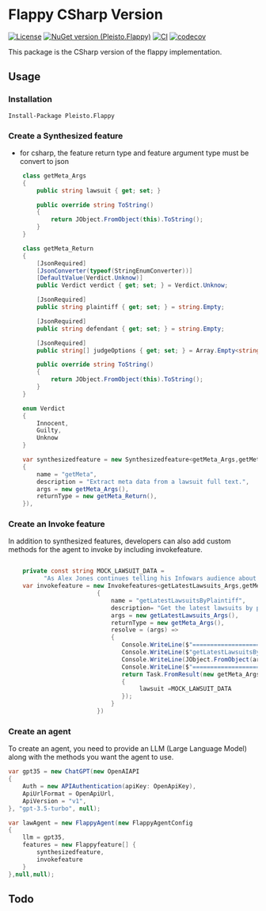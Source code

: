 # Flappy CSharp Version

[![License](https://img.shields.io/github/license/pleisto/flappy)](../../LICENSE)
[![NuGet version (Pleisto.Flappy)](https://img.shields.io/nuget/v/Pleisto.Flappy.svg?style=flat-square)](https://www.nuget.org/packages/Pleisto.Flappy/)
[![CI](https://img.shields.io/github/actions/workflow/status/pleisto/flappy/csharp-ci.yml.svg)](https://github.com/pleisto/flappy/actions/workflows/csharp-ci.yml)
[![codecov](https://codecov.io/gh/pleisto/flappy/graph/badge.svg?token=8C94YY3KBD&flag=csharp)](https://codecov.io/gh/pleisto/flappy)

This package is the CSharp version of the flappy implementation.

## Usage

### Installation

```
Install-Package Pleisto.Flappy
```


### Create a Synthesized feature
 * for csharp, the feature return type and feature argument type must be convert to json
```csharp
    class getMeta_Args
    {
        public string lawsuit { get; set; }

        public override string ToString()
        {
            return JObject.FromObject(this).ToString();
        }
    }

    class getMeta_Return
    {
        [JsonRequired]
        [JsonConverter(typeof(StringEnumConverter))]
        [DefaultValue(Verdict.Unknow)]
        public Verdict verdict { get; set; } = Verdict.Unknow;

        [JsonRequired]
        public string plaintiff { get; set; } = string.Empty;

        [JsonRequired]
        public string defendant { get; set; } = string.Empty;

        [JsonRequired]
        public string[] judgeOptions { get; set; } = Array.Empty<string>();

        public override string ToString()
        {
            return JObject.FromObject(this).ToString();
        }
    }

    enum Verdict
    {
        Innocent,
        Guilty,
        Unknow
    }

    var synthesizedfeature = new Synthesizedfeature<getMeta_Args,getMeta_Return>(new SynthesizedfeatureDefinition<getMeta_Args,getMeta_Return>
    {
        name = "getMeta",
        description = "Extract meta data from a lawsuit full text.",
        args = new getMeta_Args(),
        returnType = new getMeta_Return(),
    }),
```

### Create an Invoke feature
In addition to synthesized features, developers can also add custom methods for the agent to invoke by including invokefeature.

``` csharp

    private const string MOCK_LAWSUIT_DATA =
          "As Alex Jones continues telling his Infowars audience about his money problems and pleads for them to buy his products, his own documents show life is not all that bad — his net worth is around $14 million and his personal spending topped $93,000 in July alone, including thousands of dollars on meals and entertainment. The conspiracy theorist and his lawyers file monthly financial reports in his personal bankruptcy case, and the latest one has struck a nerve with the families of victims of Sandy Hook Elementary School shooting. They're still seeking the $1.5 billion they won last year in lawsuits against Jones and his media company for repeatedly calling the 2012 massacre a hoax on his shows. “It is disturbing that Alex Jones continues to spend money on excessive household expenditures and his extravagant lifestyle when that money rightfully belongs to the families he spent years tormenting,” said Christopher Mattei, a Connecticut lawyer for the families. “The families are increasingly concerned and will continue to contest these matters in court.” In an Aug. 29 court filing, lawyers for the families said that if Jones doesn’t reduce his personal expenses to a “reasonable” level, they will ask the bankruptcy judge to bar him from “further waste of estate assets,” appoint a trustee to oversee his spending, or dismiss the bankruptcy case. On his Infowars show Tuesday, Jones said he’s not doing anything wrong.";
    var invokefeature = new Invokefeatures<getLatestLawsuits_Args,getMeta_Args>(new InvokefeatureDefinition<getLatestLawsuits_Args, getMeta_Args>
                         {
                             name = "getLatestLawsuitsByPlaintiff",
                             description= "Get the latest lawsuits by plaintiff.",
                             args = new getLatestLawsuits_Args(),
                             returnType = new getMeta_Args(),
                             resolve = (args) =>
                             {
                                Console.WriteLine($"====================== getLatestLawsuitsByPlaintiff call =========================");
                                Console.WriteLine($"getLatestLawsuitsByPlaintiff called");
                                Console.WriteLine(JObject.FromObject(args).ToString());
                                Console.WriteLine($"====================== getLatestLawsuitsByPlaintiff call =========================");
                                return Task.FromResult(new getMeta_Args
                                {
                                     lawsuit =MOCK_LAWSUIT_DATA
                                });
                             }
                         })
```



### Create an agent
To create an agent, you need to provide an LLM (Large Language Model) along with the methods you want the agent to use.

```csharp
var gpt35 = new ChatGPT(new OpenAIAPI
{
    Auth = new APIAuthentication(apiKey: OpenApiKey),
    ApiUrlFormat = OpenApiUrl,
    ApiVersion = "v1",
}, "gpt-3.5-turbo", null);

var lawAgent = new FlappyAgent(new FlappyAgentConfig
{
    llm = gpt35,
    features = new Flappyfeature[] {
        synthesizedfeature,
        invokefeature
    }
},null,null);
```


## Todo
